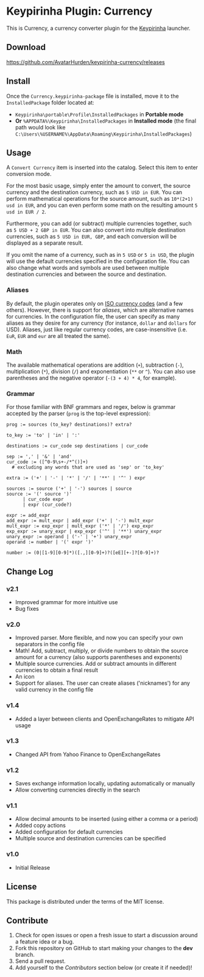 # Keypirinha Plugin: Currency

This is Currency, a currency converter plugin for the
[Keypirinha](http://keypirinha.com) launcher.

## Download

https://github.com/AvatarHurden/keypirinha-currency/releases


## Install

Once the `Currency.keypirinha-package` file is installed,
move it to the `InstalledPackage` folder located at:

* `Keypirinha\portable\Profile\InstalledPackages` in **Portable mode**
* **Or** `%APPDATA%\Keypirinha\InstalledPackages` in **Installed mode** (the
  final path would look like
  `C:\Users\%USERNAME%\AppData\Roaming\Keypirinha\InstalledPackages`)


## Usage

A `Convert Currency` item is inserted into the catalog.
Select this item to enter conversion mode.

For the most basic usage, simply enter the amount to convert, the source currency and the destination currency, such as `5 USD in EUR`.
You can perform mathematical operations for the source amount, such as `10*(2+1) usd in EUR`, and you can even perform some math on the resulting amount `5 usd in EUR / 2`.

Furthermore, you can add (or subtract) multiple currencies together, such as `5 USD + 2 GBP in EUR`.
You can also convert into multiple destination currencies, such as `5 USD in EUR, GBP`, and each conversion will be displayed as a separate result.

If you omit the name of a currency, such as in `5 USD` or `5 in USD`, the plugin will use the default currencies specified in the configuration file.
You can also change what words and symbols are used between multiple destination currencies and between the source and destination.

### Aliases

By default, the plugin operates only on [ISO currency codes](https://pt.wikipedia.org/wiki/ISO_4217) (and a few others).
However, there is support for *aliases*, which are alternative names for currencies.
In the configuration file, the user can specify as many aliases as they desire for any currency (for instance, `dollar` and `dollars` for USD).
Aliases, just like regular currency codes, are case-insensitive (i.e. `EuR`, `EUR` and `eur` are all treated the same).


### Math

The available mathematical operations are addition (`+`), subtraction (`-`), multiplication (`*`), division (`/`) and exponentiation (`**` or `^`).
You can also use parentheses and the negative operator (`-(3 + 4) * 4`, for example).

### Grammar

For those familiar with BNF grammars and regex, below is grammar accepted by the parser (`prog` is the top-level expression):

```
prog := sources (to_key? destinations)? extra?

to_key := 'to' | 'in' | ':'

destinations := cur_code sep destinations | cur_code

sep := ',' | '&' | 'and'
cur_code := ([^0-9\s+-/*^()]+)
  # excluding any words that are used as 'sep' or 'to_key'

extra := ('+' | '-' | '*' | '/' | '**' | '^' ) expr

sources := source ('+' | '-') sources | source
source := '(' source ')'
      | cur_code expr
      | expr (cur_code?)

expr := add_expr
add_expr := mult_expr | add_expr ('+' | '-') mult_expr
mult_expr := exp_expr | mult_expr ('*' | '/') exp_expr
exp_expr := unary_expr | exp_expr ('^' | '**') unary_expr
unary_expr := operand | ('-' | '+') unary_expr
operand := number | '(' expr ')'

number := (0|[1-9][0-9]*)([.,][0-9]+)?([eE][+-]?[0-9]+)?
```

## Change Log

### v2.1

* Improved grammar for more intuitive use
* Bug fixes

### v2.0

* Improved parser. More flexible, and now you can specify your own separators in the config file
* Math! Add, subtract, multiply, or divide numbers to obtain the source amount for a currency (also supports parentheses and exponents)
* Multiple source currencies. Add or subtract amounts in different currencies to obtain a final result
* An icon
* Support for aliases. The user can create aliases ('nicknames') for any valid currency in the config file


### v1.4

* Added a layer between clients and OpenExchangeRates to mitigate API usage

### v1.3

* Changed API from Yahoo Finance to OpenExchangeRates

### v1.2

* Saves exchange information locally, updating automatically or manually
* Allow converting currencies directly in the search

### v1.1

* Allow decimal amounts to be inserted (using either a comma or a period)
* Added copy actions
* Added configuration for default currencies
* Multiple source and destination currencies can be specified

### v1.0

* Initial Release


## License

This package is distributed under the terms of the MIT license.

## Contribute

1. Check for open issues or open a fresh issue to start a discussion around a
   feature idea or a bug.
2. Fork this repository on GitHub to start making your changes to the **dev**
   branch.
3. Send a pull request.
4. Add yourself to the *Contributors* section below (or create it if needed)!
